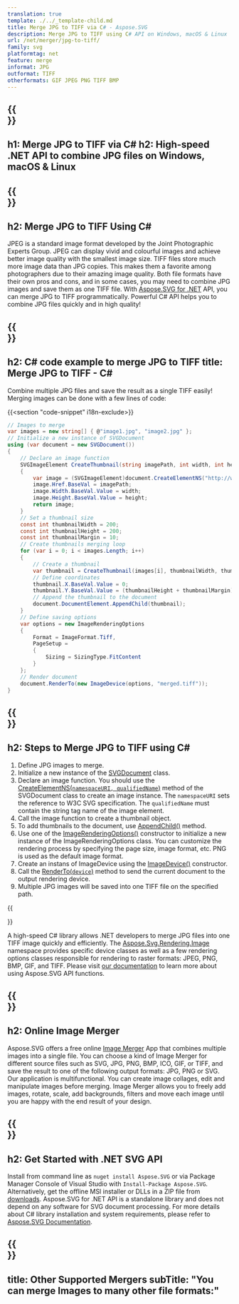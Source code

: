 ```yaml
---
translation: true
template: ./../_template-child.md
title: Merge JPG to TIFF via C# - Aspose.SVG
description: Merge JPG to TIFF using C# API on Windows, macOS & Linux
url: /net/merger/jpg-to-tiff/
family: svg
platformtag: net
feature: merge
informat: JPG
outformat: TIFF
otherformats: GIF JPEG PNG TIFF BMP
---
```


{{<section banner>}}
---
h1: Merge JPG to TIFF via C#
h2: High-speed .NET API to combine JPG files on Windows, macOS & Linux
---

{{<section overview>}}
---
h2: Merge JPG to TIFF Using C#
---

JPEG is a standard image format developed by the Joint Photographic Experts Group. JPEG can display vivid and colourful images and achieve better image quality with the smallest image size. TIFF files store much more image data than JPG copies. This makes them a favorite among photographers due to their amazing image quality. Both file formats have their own pros and cons, and in some cases, you may need to combine JPG images and save them as one TIFF file. With [Aspose.SVG for .NET](https://products.aspose.com/svg/net/) API, you can merge JPG to TIFF programmatically. Powerful C# API helps you to combine JPG files quickly and in high quality!

{{<section code-text>}}
---
h2: C# code example to merge JPG to TIFF
title: Merge JPG to TIFF - C#
---

Combine multiple JPG files and save the result as a single TIFF easily! Merging images can be done with a few lines of code:

{{<section "code-snippet" i18n-exclude>}}

```cs
// Images to merge 
var images = new string[] { @"image1.jpg", "image2.jpg" };
// Initialize a new instance of SVGDocument
using (var document = new SVGDocument())
{
    // Declare an image function
    SVGImageElement CreateThumbnail(string imagePath, int width, int height)
    {
        var image = (SVGImageElement)document.CreateElementNS("http://www.w3.org/2000/svg", "image");
        image.Href.BaseVal = imagePath;
        image.Width.BaseVal.Value = width;
        image.Height.BaseVal.Value = height;
        return image;
    }
    // Set a thumbnail size
    const int thumbnailWidth = 200;
    const int thumbnailHeight = 200;
    const int thumbnailMargin = 10;
    // Create thumbnails merging loop
    for (var i = 0; i < images.Length; i++)
    {
        // Create a thumbnail
        var thumbnail = CreateThumbnail(images[i], thumbnailWidth, thumbnailHeight);
        // Define coordinates 
        thumbnail.X.BaseVal.Value = 0;
        thumbnail.Y.BaseVal.Value = (thumbnailHeight + thumbnailMargin) * i;
        // Append the thumbnail to the document
        document.DocumentElement.AppendChild(thumbnail);
    }
    // Define saving options
    var options = new ImageRenderingOptions
    {
        Format = ImageFormat.Tiff,
        PageSetup =
        {
            Sizing = SizingType.FitContent
        }
    };    
    // Render document 
    document.RenderTo(new ImageDevice(options, "merged.tiff"));
}
```

{{<section steps>}}
---
h2: Steps to Merge JPG to TIFF using C#
---

1. Define JPG images to merge. 
1. Initialize a new instance of the [SVGDocument](https://reference.aspose.com/svg/net/aspose.svg/svgdocument/svgdocument/#constructor) class. 
1. Declare an image function. You should use the [CreateElementNS(`namespaceURI, qualifiedName`)](https://reference.aspose.com/svg/net/aspose.svg.dom/document/createelementns/#createelementns) method of the SVGDocument class to create an image instance. The `namespaceURI` sets the reference to W3C SVG specification. The `qualifiedName` must contain the string tag name of the image element.
1. Call the image function to create a thumbnail object.
1. To add thumbnails to the document, use [AppendChild()](https://reference.aspose.com/svg/net/aspose.svg.dom/node/appendchild/#appendchild) method.
1. Use one of the [ImageRenderingOptions()](https://reference.aspose.com/svg/net/aspose.svg.rendering.image/imagerenderingoptions/) constructor to initialize a new instance of the ImageRenderingOptions class. You can customize the rendering process by specifying the page size, image format, etc. PNG is used as the default image format.
1. Create an instans of ImageDevice using the [ImageDevice()](https://reference.aspose.com/svg/net/aspose.svg.rendering.image/imagedevice/imagedevice/#constructor_3) constructor.
1. Call the [RenderTo(`device`)](https://reference.aspose.com/svg/net/aspose.svg/svgdocument/renderto/#renderto) method to send the current document to the output rendering device.
1. Multiple JPG images will be saved into one TIFF file on the specified path.

{{<section documentation>}}

A high-speed C# library allows .NET developers to merge JPG files into one TIFF image quickly and efficiently. The [Aspose.Svg.Rendering.Image](https://reference.aspose.com/svg/net/aspose.svg.rendering.image/) namespace provides specific device classes as well as a few rendering options classes responsible for rendering to raster formats: JPEG, PNG, BMP, GIF, and TIFF. Please visit <a href="https://docs.aspose.com/svg/net/how-to-work-with-aspose-svg-api/" target="_blank">our documentation</a> to learn more about using Aspose.SVG API functions. 

{{<section online-merger>}}
---
h2: Online Image Merger
---

Aspose.SVG offers a free online <a href="https://products.aspose.app/svg/merger" target="_blank">Image Merger</a> App that combines multiple images into a single file. You can choose a kind of Image Merger for different source files such as SVG, JPG, PNG, BMP, ICO, GIF, or TIFF, and save the result to one of the following output formats: JPG, PNG or SVG. Our application is multifunctional. You can create image collages, edit and manipulate images before merging. Image Merger allows you to freely add images, rotate, scale, add backgrounds, filters and move each image until you are happy with the end result of your design.

{{<section get-started>}}
---
h2: Get Started with .NET SVG API
---

Install from command line as ```nuget install Aspose.SVG``` or via Package Manager Console of Visual Studio with ```Install-Package Aspose.SVG```.
Alternatively, get the offline MSI installer or DLLs in a ZIP file from [downloads](https://downloads.aspose.com/svg/net). Aspose.SVG for .NET API is a standalone library and does not depend on any software for SVG document processing.
 For more details about C# library installation and system requirements, please refer to [Aspose.SVG Documentation](https://docs.aspose.com/svg/net/getting-started/).

{{<section other-mergers>}}
---
title: Other Supported Mergers
subTitle: "You can merge Images to many other file formats:"
---